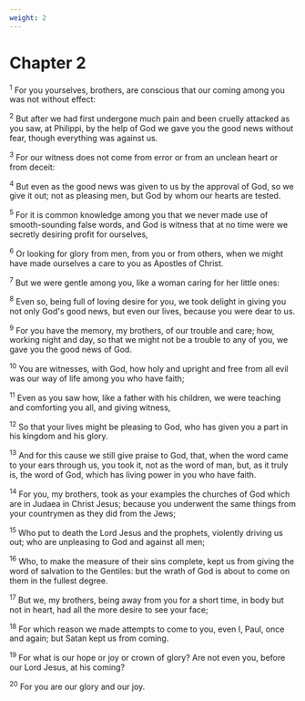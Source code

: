 ```yaml
---
weight: 2
---
```


# Chapter 2

<sup>1</sup> For you yourselves, brothers, are conscious that our coming among you was not without effect: 

<sup>2</sup> But after we had first undergone much pain and been cruelly attacked as you saw, at Philippi, by the help of God we gave you the good news without fear, though everything was against us. 

<sup>3</sup> For our witness does not come from error or from an unclean heart or from deceit: 

<sup>4</sup> But even as the good news was given to us by the approval of God, so we give it out; not as pleasing men, but God by whom our hearts are tested. 

<sup>5</sup> For it is common knowledge among you that we never made use of smooth-sounding false words, and God is witness that at no time were we secretly desiring profit for ourselves, 

<sup>6</sup> Or looking for glory from men, from you or from others, when we might have made ourselves a care to you as Apostles of Christ. 

<sup>7</sup> But we were gentle among you, like a woman caring for her little ones: 

<sup>8</sup> Even so, being full of loving desire for you, we took delight in giving you not only God's good news, but even our lives, because you were dear to us. 

<sup>9</sup> For you have the memory, my brothers, of our trouble and care; how, working night and day, so that we might not be a trouble to any of you, we gave you the good news of God. 

<sup>10</sup> You are witnesses, with God, how holy and upright and free from all evil was our way of life among you who have faith; 

<sup>11</sup> Even as you saw how, like a father with his children, we were teaching and comforting you all, and giving witness, 

<sup>12</sup> So that your lives might be pleasing to God, who has given you a part in his kingdom and his glory. 

<sup>13</sup> And for this cause we still give praise to God, that, when the word came to your ears through us, you took it, not as the word of man, but, as it truly is, the word of God, which has living power in you who have faith. 

<sup>14</sup> For you, my brothers, took as your examples the churches of God which are in Judaea in Christ Jesus; because you underwent the same things from your countrymen as they did from the Jews; 

<sup>15</sup> Who put to death the Lord Jesus and the prophets, violently driving us out; who are unpleasing to God and against all men; 

<sup>16</sup> Who, to make the measure of their sins complete, kept us from giving the word of salvation to the Gentiles: but the wrath of God is about to come on them in the fullest degree. 

<sup>17</sup> But we, my brothers, being away from you for a short time, in body but not in heart, had all the more desire to see your face; 

<sup>18</sup> For which reason we made attempts to come to you, even I, Paul, once and again; but Satan kept us from coming. 

<sup>19</sup> For what is our hope or joy or crown of glory? Are not even you, before our Lord Jesus, at his coming? 

<sup>20</sup> For you are our glory and our joy. 


